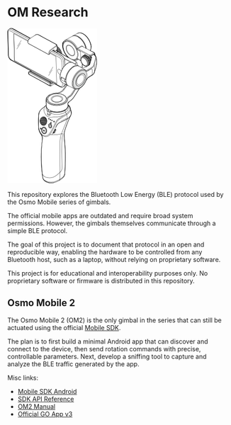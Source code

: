 # OM Research

![gimbal](./docs/gimbal.png)

This repository explores the Bluetooth Low Energy (BLE) protocol used by the Osmo Mobile series of gimbals.

The official mobile apps are outdated and require broad system permissions.
However, the gimbals themselves communicate through a simple BLE protocol.

The goal of this project is to document that protocol in an open and reproducible way,
enabling the hardware to be controlled from any Bluetooth host, such as a laptop,
without relying on proprietary software.

This project is for educational and interoperability purposes only.
No proprietary software or firmware is distributed in this repository.

## Osmo Mobile 2
The Osmo Mobile 2 (OM2) is the only gimbal in the series
that can still be actuated using the official [Mobile SDK](https://github.com/dji-sdk/Mobile-SDK-Android).

The plan is to first build a minimal Android app that can discover and connect to the device,
then send rotation commands with precise, controllable parameters.
Next, develop a sniffing tool to capture and analyze the BLE traffic generated by the app.

Misc links:
- [Mobile SDK Android](https://github.com/dji-sdk/Mobile-SDK-Android)
- [SDK API Reference](https://developer.dji.com/api-reference/android-api/Components/SDKManager/DJISDKManager.html)
- [OM2 Manual](https://dl.djicdn.com/downloads/Osmo+Mobile+2/20181107/Osmo_Mobile_2_User_Manual_EN.pdf)
- [Official GO App v3](https://www.dji.com/global/downloads/djiapp/dji-go-3) 

